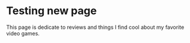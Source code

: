 # Testing new page

This page is dedicate to reviews and things I find cool about my favorite video games.
